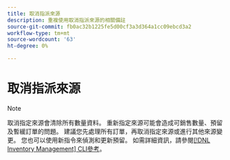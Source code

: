 ```yaml
---
title: 取消指派來源
description: 重複使用取消指派來源的相關備註
source-git-commit: fb0ac32b1225fe5d00cf3a3d364a1cc09ebcd3a2
workflow-type: tm+mt
source-wordcount: '63'
ht-degree: 0%

---
```


# 取消指派來源

>[!NOTE]
>
>取消指定來源會清除所有數量資料。 重新指定來源可能會造成可銷售數量、預留及暫緩訂單的問題。 建議您先處理所有訂單，再取消指定來源或進行其他來源變更。 您也可以使用新指令來偵測和更新預留。 如需詳細資訊，請參閱[[!DNL Inventory Management] CLI參考](../inventory-management/cli.md)。

